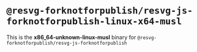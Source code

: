 # `@resvg-forknotforpublish/resvg-js-forknotforpublish-linux-x64-musl`

This is the **x86_64-unknown-linux-musl** binary for `@resvg-forknotforpublish/resvg-js-forknotforpublish`
